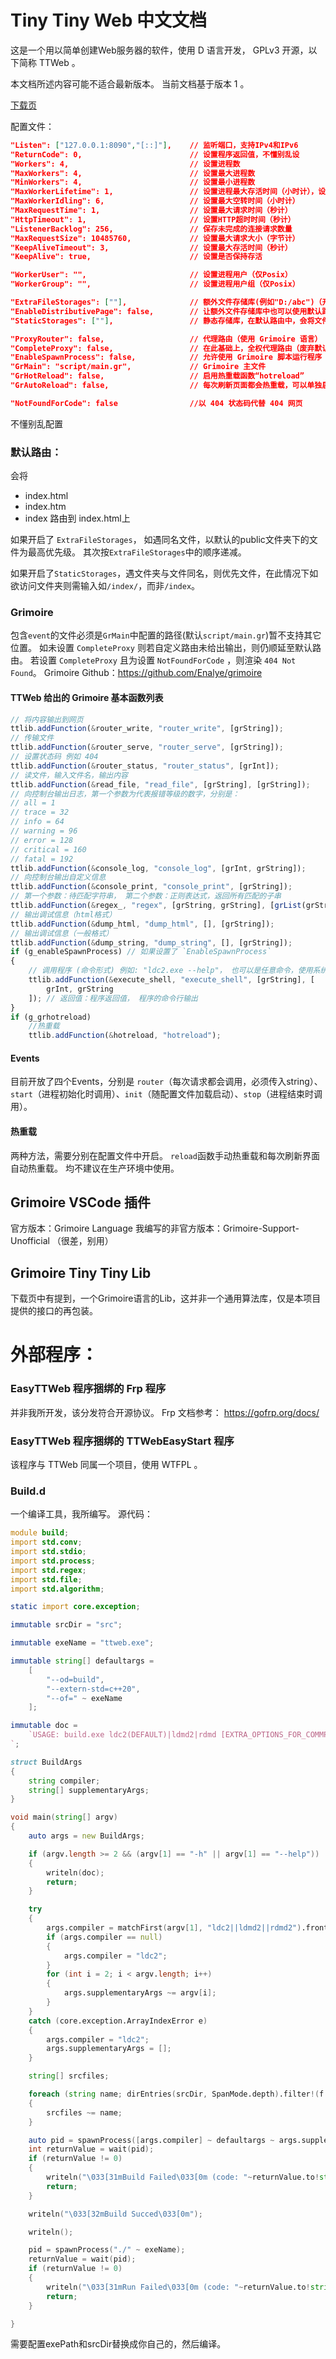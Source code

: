 # Tiny Tiny Web 中文文档
这是一个用以简单创建Web服务器的软件，使用 D 语言开发， GPLv3 开源，以下简称 TTWeb 。

本文档所述内容可能不适合最新版本。
当前文档基于版本 1 。

[下载页](/tinytinyweb.html)

配置文件：

```json
"Listen": ["127.0.0.1:8090","[::]"],    // 监听端口，支持IPv4和IPv6
"ReturnCode": 0,                        // 设置程序返回值，不懂别乱设
"Workers": 4,                           // 设置进程数
"MaxWorkers": 4,                        // 设置最大进程数
"MinWorkers": 4,                        // 设置最小进程数
"MaxWorkerLifetime": 1,                 // 设置进程最大存活时间（小时计），设太高会假死！
"MaxWorkerIdling": 6,                   // 设置最大空转时间（小时计）
"MaxRequestTime": 1,                    // 设置最大请求时间（秒计）
"HttpTimeout": 1,                       // 设置HTTP超时时间（秒计）
"ListenerBacklog": 256,                 // 保存未完成的连接请求数量
"MaxRequestSize": 10485760,             // 设置最大请求大小（字节计）
"KeepAliveTimeout": 3,                  // 设置最大存活时间（秒计）
"KeepAlive": true,                      // 设置是否保持存活

"WorkerUser": "",                       // 设置进程用户（仅Posix）
"WorkerGroup": "",                      // 设置进程用户组（仅Posix）

"ExtraFileStorages": [""],              // 额外文件存储库(例如"D:/abc")（开放设定的文件夹）
"EnableDistributivePage": false,        // 让额外文件存储库中也可以使用默认路由来路由网页
"StaticStorages": [""],                 // 静态存储库，在默认路由中，会将文件夹渲染成类似FTP的网页

"ProxyRouter": false,                   // 代理路由（使用 Grimoire 语言）
"CompleteProxy": false,                 // 在此基础上，全权代理路由（废弃默认路由）
"EnableSpawnProcess": false,            // 允许使用 Grimoire 脚本运行程序
"GrMain": "script/main.gr",             // Grimoire 主文件
"GrHotReload": false,                   // 启用热重载函数“hotreload”
"GrAutoReload": false,                  // 每次刷新页面都会热重载，可以单独启用该选项

"NotFoundForCode": false                //以 404 状态码代替 404 网页

```
不懂别乱配置

### 默认路由：
会将
- index.html
- index.htm 
- index 
路由到 index.html上

如果开启了 `ExtraFileStorages`， 如遇同名文件，以默认的public文件夹下的文件为最高优先级。
其次按`ExtraFileStorages`中的顺序递减。

如果开启了`StaticStorages`，遇文件夹与文件同名，则优先文件，在此情况下如欲访问文件夹则需输入如`/index/`，而非`/index`。

### Grimoire
包含`event`的文件必须是`GrMain`中配置的路径(默认`script/main.gr`)暂不支持其它位置。
如未设置 `CompleteProxy` 则若自定义路由未给出输出，则仍顺延至默认路由。
若设置 `CompleteProxy` 且为设置 `NotFoundForCode` ，则渲染 `404 Not Found`。
Grimoire Github：https://github.com/Enalye/grimoire


#### TTWeb 给出的 Grimoire 基本函数列表
``` javascript
// 将内容输出到网页
ttlib.addFunction(&router_write, "router_write", [grString]);
// 传输文件
ttlib.addFunction(&router_serve, "router_serve", [grString]);
// 设置状态码 例如 404
ttlib.addFunction(&router_status, "router_status", [grInt]);
// 读文件，输入文件名，输出内容
ttlib.addFunction(&read_file, "read_file", [grString], [grString]);
// 向控制台输出日志，第一个参数为代表报错等级的数字，分别是：
// all = 1
// trace = 32
// info = 64
// warning = 96
// error = 128
// critical = 160
// fatal = 192
ttlib.addFunction(&console_log, "console_log", [grInt, grString]);
// 向控制台输出自定义信息
ttlib.addFunction(&console_print, "console_print", [grString]);
// 第一个参数：待匹配字符串， 第二个参数：正则表达式，返回所有匹配的子串
ttlib.addFunction(&regex_, "regex", [grString, grString], [grList(grString)]);
// 输出调试信息（html格式）
ttlib.addFunction(&dump_html, "dump_html", [], [grString]);
// 输出调试信息（一般格式）
ttlib.addFunction(&dump_string, "dump_string", [], [grString]);
if (g_enableSpawnProcess) // 如果设置了 `EnableSpawnProcess`
{
    // 调用程序 (命令形式) 例如: "ldc2.exe --help"， 也可以是任意命令，使用系统默认 Shell
    ttlib.addFunction(&execute_shell, "execute_shell", [grString], [
        grInt, grString
    ]); // 返回值：程序返回值， 程序的命令行输出
}
if (g_grhotreload)
    //热重载
    ttlib.addFunction(&hotreload, "hotreload");
```

#### Events
目前开放了四个Events，分别是 `router`（每次请求都会调用，必须传入string）、`start`（进程初始化时调用）、`init`（随配置文件加载启动）、`stop`（进程结束时调用）。

#### 热重载
两种方法，需要分别在配置文件中开启。
`reload`函数手动热重载和每次刷新界面自动热重载。
均不建议在生产环境中使用。

## Grimoire VSCode 插件
官方版本：Grimoire Language
我编写的非官方版本：Grimoire-Support-Unofficial （很差，别用）

## Grimoire Tiny Tiny Lib
下载页中有提到，一个Grimoire语言的Lib，这并非一个通用算法库，仅是本项目提供的接口的再包装。

# 外部程序：

### EasyTTWeb 程序捆绑的 Frp 程序
并非我所开发，该分发符合开源协议。
Frp 文档参考： https://gofrp.org/docs/

### EasyTTWeb 程序捆绑的 TTWebEasyStart 程序
该程序与 TTWeb 同属一个项目，使用 WTFPL 。

### Build.d
一个编译工具，我所编写。
源代码：
``` d
module build;
import std.conv;
import std.stdio;
import std.process;
import std.regex;
import std.file;
import std.algorithm;

static import core.exception;

immutable srcDir = "src";

immutable exeName = "ttweb.exe";

immutable string[] defaultargs =
    [
        "--od=build",
        "--extern-std=c++20",
        "--of=" ~ exeName
    ];

immutable doc =
    `USAGE: build.exe ldc2(DEFAULT)|ldmd2|rdmd [EXTRA_OPTIONS_FOR_COMMPILER]
`;

struct BuildArgs
{
    string compiler;
    string[] supplementaryArgs;
}

void main(string[] argv)
{
    auto args = new BuildArgs;

    if (argv.length >= 2 && (argv[1] == "-h" || argv[1] == "--help"))
    {
        writeln(doc);
        return;
    }

    try
    {
        args.compiler = matchFirst(argv[1], "ldc2||ldmd2||rdmd2").front;
        if (args.compiler == null)
        {
            args.compiler = "ldc2";
        }
        for (int i = 2; i < argv.length; i++)
        {
            args.supplementaryArgs ~= argv[i];
        }
    }
    catch (core.exception.ArrayIndexError e)
    {
        args.compiler = "ldc2";
        args.supplementaryArgs = [];
    }

    string[] srcfiles;

    foreach (string name; dirEntries(srcDir, SpanMode.depth).filter!(f => f.name.endsWith(".d")))
    {
        srcfiles ~= name;
    }

    auto pid = spawnProcess([args.compiler] ~ defaultargs ~ args.supplementaryArgs ~ srcfiles);
    int returnValue = wait(pid);
    if (returnValue != 0)
    {
        writeln("\033[31mBuild Failed\033[0m (code: "~returnValue.to!string~")");
        return;
    }

    writeln("\033[32mBuild Succed\033[0m");

    writeln();

    pid = spawnProcess("./" ~ exeName);
    returnValue = wait(pid);
    if (returnValue != 0)
    {
        writeln("\033[31mRun Failed\033[0m (code: "~returnValue.to!string~")");
        return;
    }

}

```
需要配置exePath和srcDir替换成你自己的，然后编译。